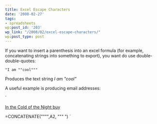 ```yaml
---
title: Excel Escape Characters
date: '2008-02-27'
tags:
- spreadsheets
wp:post_id: '203'
wp_link: "/2008/02/excel-escape-characters/"
wp:post_type: post
---
```


If you want to insert a parenthesis into an excel formula (for example, concatenating strings into something to export), you want do use double-double-quotes:

`
"I am ""cool"""
`

Produces the text string _I am "cool"_

A useful example is producing email addresses:

`

[In the Cold of the Night buy](http://www.iucn-tftsg.org/?in_the_cold_of_the_night)

=CONCATENATE("""",A2, """ ")
`
